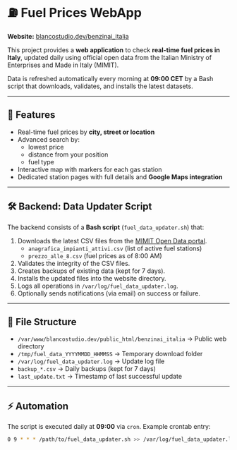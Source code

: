 # ⛽ Fuel Prices WebApp

**Website:** [blancostudio.dev/benzinai_italia](https://blancostudio.dev/benzinai_italia)  

This project provides a **web application** to check **real-time fuel prices in Italy**, updated daily using official open data from the Italian Ministry of Enterprises and Made in Italy (MIMIT).  

Data is refreshed automatically every morning at **09:00 CET** by a Bash script that downloads, validates, and installs the latest datasets.

---

## 🚀 Features
- Real-time fuel prices by **city, street or location**
- Advanced search by:
  - lowest price  
  - distance from your position  
  - fuel type  
- Interactive map with markers for each gas station  
- Dedicated station pages with full details and **Google Maps integration**  

---

## 🛠️ Backend: Data Updater Script
The backend consists of a **Bash script** (`fuel_data_updater.sh`) that:
1. Downloads the latest CSV files from the [MIMIT Open Data portal](https://www.mimit.gov.it/it/open-data/elenco-dataset/carburanti-prezzi-praticati-e-anagrafica-degli-impianti).
   - `anagrafica_impianti_attivi.csv` (list of active fuel stations)  
   - `prezzo_alle_8.csv` (fuel prices as of 8:00 AM)  
2. Validates the integrity of the CSV files.  
3. Creates backups of existing data (kept for 7 days).  
4. Installs the updated files into the website directory.  
5. Logs all operations in `/var/log/fuel_data_updater.log`.  
6. Optionally sends notifications (via email) on success or failure.  

---

## 📂 File Structure
- `/var/www/blancostudio.dev/public_html/benzinai_italia` → Public web directory  
- `/tmp/fuel_data_YYYYMMDD_HHMMSS` → Temporary download folder  
- `/var/log/fuel_data_updater.log` → Update log file  
- `backup_*.csv` → Daily backups (kept for 7 days)  
- `last_update.txt` → Timestamp of last successful update  

---

## ⚡ Automation
The script is executed daily at **09:00** via `cron`. Example crontab entry:

```bash
0 9 * * * /path/to/fuel_data_updater.sh >> /var/log/fuel_data_updater.log 2>&1
